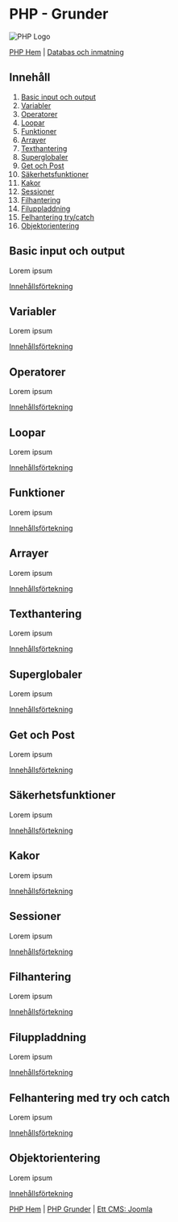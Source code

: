 # PHP - Grunder

![PHP Logo](https://dab1nmslvvntp.cloudfront.net/wp-content/uploads/2016/04/1459870313PHP-logo.svg.png)

[PHP Hem](README.md) | [Databas och inmatning](public/small_project/README.md)

## Innehåll
1. [Basic input och output](#basic-input-och-output)
2. [Variabler](#variabler)
3. [Operatorer](#operatorer)
4. [Loopar](#loopar)
5. [Funktioner](#funktioner)
6. [Arrayer](#arrayer)
7. [Texthantering](#texthantering)
8. [Superglobaler](#superglobaler)
9. [Get och Post](#get-och-post)
10. [Säkerhetsfunktioner](#säkerhetsfunktioner)
11. [Kakor](#kakor)
12. [Sessioner](#sessioner)
13. [Filhantering](#filhantering)
14. [Filuppladdning](#filuppladdning)
15. [Felhantering try/catch](#felhantering-med-try-och-catch)
16. [Objektorientering](#objektorientering)

## Basic input och output

Lorem ipsum

[Innehållsförtekning](#innehåll)

## Variabler

Lorem ipsum

[Innehållsförtekning](#innehåll)

## Operatorer

Lorem ipsum

[Innehållsförtekning](#innehåll)

## Loopar

Lorem ipsum

[Innehållsförtekning](#innehåll)

## Funktioner

Lorem ipsum

[Innehållsförtekning](#innehåll)

## Arrayer

Lorem ipsum

[Innehållsförtekning](#innehåll)

## Texthantering

Lorem ipsum

[Innehållsförtekning](#innehåll)

## Superglobaler

Lorem ipsum

[Innehållsförtekning](#innehåll)

## Get och Post

Lorem ipsum

[Innehållsförtekning](#innehåll)

## Säkerhetsfunktioner

Lorem ipsum

[Innehållsförtekning](#innehåll)

## Kakor

Lorem ipsum

[Innehållsförtekning](#innehåll)

## Sessioner

Lorem ipsum

[Innehållsförtekning](#innehåll)

## Filhantering

Lorem ipsum

[Innehållsförtekning](#innehåll)

## Filuppladdning

Lorem ipsum

[Innehållsförtekning](#innehåll)

## Felhantering med try och catch

Lorem ipsum

[Innehållsförtekning](#innehåll)

## Objektorientering

Lorem ipsum

[Innehållsförtekning](#innehåll)

[PHP Hem](../README.md) | [PHP Grunder](grund/README.md) | [Ett CMS: Joomla](../joomla/README.md)